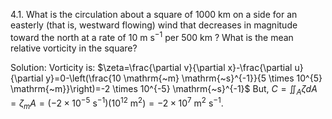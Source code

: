 4.1. What is the circulation about a square of 1000 km on a side for an easterly (that is, westward flowing) wind that decreases in magnitude toward the north at a rate of $10 \mathrm{~m} \mathrm{~s}^{-1}$ per 500 km ? What is the mean relative vorticity in the square?

Solution: Vorticity is: $\zeta=\frac{\partial v}{\partial x}-\frac{\partial u}{\partial y}=0-\left(\frac{10 \mathrm{~m} \mathrm{~s}^{-1}}{5 \times 10^{5} \mathrm{~m}}\right)=-2 \times 10^{-5} \mathrm{~s}^{-1}$
But, $C=\iint_{A} \zeta d A=\zeta_{m} A=\left(-2 \times 10^{-5} \mathrm{~s}^{-1}\right)\left(10^{12} \mathrm{~m}^{2}\right)=-2 \times 10^{7} \mathrm{~m}^{2} \mathrm{~s}^{-1}$.